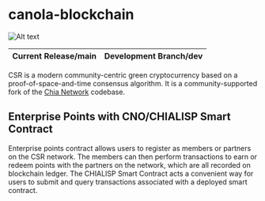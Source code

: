 # canola-blockchain

![Alt text](https://www.chia.net/img/chia_logo.svg)

| Current Release/main | Development Branch/dev |
|         :---:          |          :---:         |
CSR is a modern community-centric green cryptocurrency based on a proof-of-space-and-time consensus algorithm. It is a community-supported fork of the [Chia Network](https://github.com/Chia-Network/chia-blockchain) codebase.


## Enterprise Points with CNO/CHIALISP Smart Contract

Enterprise points contract allows users to register as members or partners on the CSR network. The members can then perform transactions to earn or redeem points with the partners on the network, which are all recorded on blockchain ledger. The CHIALISP Smart Contract acts a convenient way for users to submit and query transactions associated with a deployed smart contract.

